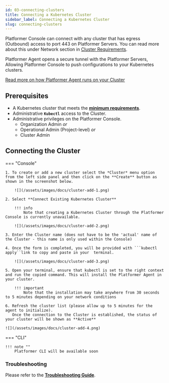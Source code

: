 ```yaml
---
id: 03-connecting-clusters
title: Connecting a Kubernetes Cluster
sidebar_label: Connecting a Kubernetes Cluster
slug: connecting-clusters
---
```


Platformer Console can connect with any cluster that has egress (Outbound) access to port 443 on Platformer Servers. You can read more about this under Network section in [Cluster Requirements](/user-guides/clusters/02-cluster-requirements/#2-network-requirements).

Platformer Agent opens a secure tunnel with the Platformer Servers, Allowing Platformer Console to push configurations to your Kubernetes clusters.

[Read more on how Platformer Agent runs on your Cluster](/user-guides/clusters/01-cluster-introduction/#in-cluster-agent)
 

## Prerequisites

-   A Kubernetes cluster that meets the [**minimum requirements**](./cluster-requirements).
-   Administrative **`Kubectl`** access to the Cluster.
-   Administrative privileges on the Platformer Console.
    -   Organization Admin _or_
    -   Operational Admin (Project-level) _or_
    -   Cluster Admin

## Connecting the Cluster

=== "Console"

    1. To create or add a new cluster select the *Cluster* menu option from the left side panel and then click on the **Create** button as shown in the screenshot below.

        ![](/assets/images/docs/cluster-add-1.png)
    
    2. Select **Connect Existing Kubernetes Cluster**
    
        !!! info 
            Note that creating a Kubernetes Cluster through the Platformer Console is currently unavailable.

        ![](/assets/images/docs/cluster-add-2.png)

    3. Enter the Cluster name (does not have to be the 'actual' name of the Cluster - this name is only used within the Console)

    4. Once the form is completed, you will be provided with ```kubectl apply``link to copy and paste in your  terminal.

        ![](/assets/images/docs/cluster-add-3.png)

    5. Open your terminal, ensure that kubectl is set to the right context and run the copied command. This will install the Platformer Agent in your cluster.

        !!! important 
            Note that the installation may take anywhere from 30 seconds to 5 minutes depending on your network conditions

    6. Refresh the cluster list (please allow up to 5 minutes for the  agent to initialize).
       Once the connection to the Cluster is established, the status of your cluster will be shown as **Active**

    ![](/assets/images/docs/cluster-add-4.png)

=== "CLI"

    !!! note ""
        Platformer CLI will be available soon

### Troubleshooting

Please refer to the [**Troubleshooting Guide**](./troubleshooting).

</Tabs>